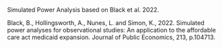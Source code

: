 Simulated Power Analysis based on Black et al. 2022.

Black, B., Hollingsworth, A., Nunes, L. and Simon, K., 2022. Simulated power analyses for observational studies: An application to the affordable care act medicaid expansion. Journal of Public Economics, 213, p.104713.
